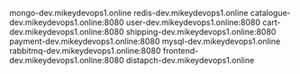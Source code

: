 mongo-dev.mikeydevops1.online
redis-dev.mikeydevops1.online
catalogue-dev.mikeydevops1.online:8080
user-dev.mikeydevops1.online:8080
cart-dev.mikeydevops1.online:8080
shipping-dev.mikeydevops1.online:8080
payment-dev.mikeydevops1.online:8080
mysql-dev.mikeydevops1.online
rabbitmq-dev.mikeydevops1.online:8080
frontend-dev.mikeydevops1.online:8080
distapch-dev.mikeydevops1.online
